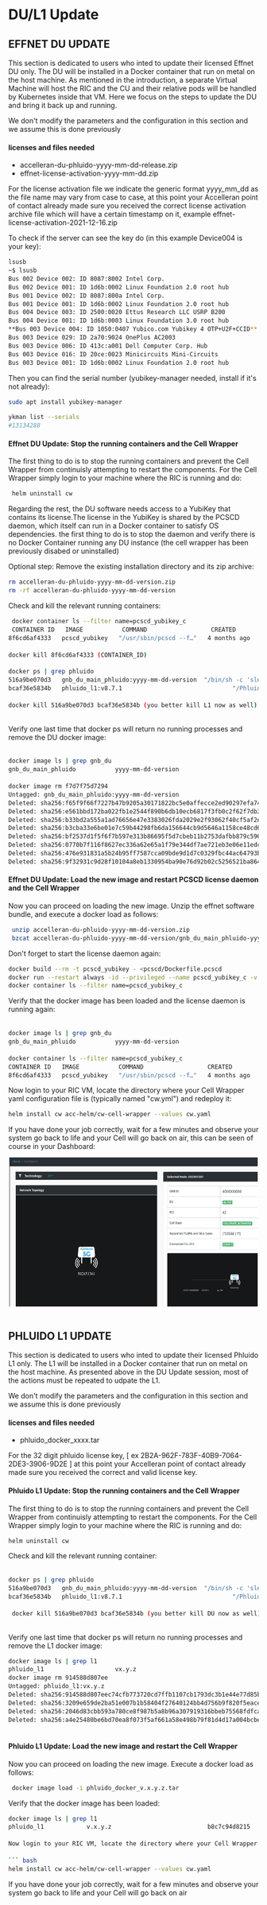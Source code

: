 # DU/L1 Update

## EFFNET DU UPDATE

This section is dedicated to users who inted to update their licensed Effnet DU only. The DU will be installed in a Docker container that run on metal 
on the host machine. As mentioned in the introduction, a separate Virtual Machine will host the RIC and the CU and their relative pods will be handled
by Kubernetes inside that VM. Here we focus on the steps to update the DU and bring it back up and running.

We don't modify the parameters and the configuration in this section and we assume this is done previously

#### licenses and files needed
* accelleran-du-phluido-yyyy-mm-dd-release.zip
* effnet-license-activation-yyyy-mm-dd.zip 

For the license activation file we indicate the generic format yyyy_mm_dd as the file name may vary from case to case, at this point your Accelleran point of contact already made sure you received the correct license activation archive file which will have a certain timestamp on it, example effnet-license-activation-2021-12-16.zip

To check if the server can see the key do (in this example Device004 is your key): 
``` bash
lsusb
~$ lsusb
Bus 002 Device 002: ID 8087:8002 Intel Corp. 
Bus 002 Device 001: ID 1d6b:0002 Linux Foundation 2.0 root hub
Bus 001 Device 002: ID 8087:800a Intel Corp. 
Bus 001 Device 001: ID 1d6b:0002 Linux Foundation 2.0 root hub
Bus 004 Device 003: ID 2500:0020 Ettus Research LLC USRP B200
Bus 004 Device 001: ID 1d6b:0003 Linux Foundation 3.0 root hub
**Bus 003 Device 004: ID 1050:0407 Yubico.com Yubikey 4 OTP+U2F+CCID**
Bus 003 Device 029: ID 2a70:9024 OnePlus AC2003
Bus 003 Device 006: ID 413c:a001 Dell Computer Corp. Hub
Bus 003 Device 016: ID 20ce:0023 Minicircuits Mini-Circuits
Bus 003 Device 001: ID 1d6b:0002 Linux Foundation 2.0 root hub
```
Then you can find the serial number (yubikey-manager needed, install if it's not already):

``` bash
sudo apt install yubikey-manager
```
``` bash
ykman list --serials
#13134288
```
#### Effnet DU Update: Stop the running containers and the Cell Wrapper 

The first thing to do is to stop the running containers and prevent the Cell Wrapper from continuisly attempting to restart the components. For the Cell Wrapper simply login to your machine where the RIC is running and do:

``` bash
 helm uninstall cw
```
Regarding the rest, the DU software needs access to a YubiKey that contains its license.The license in the YubiKey is shared by the PCSCD daemon, which itself can run in a Docker container to satisfy OS dependencies. the first thing to do is to stop the daemon and verify there is no Docker Container running any DU instance (the cell wrapper has been previously disabed or uninstalled) 

Optional step: Remove the existing installation directory and its zip archive:

``` bash
rm accelleran-du-phluido-yyyy-mm-dd-version.zip 
rm -rf accelleran-du-phluido-yyyy-mm-dd-version
```
Check and kill the relevant running containers:

``` bash
 docker container ls --filter name=pcscd_yubikey_c
 CONTAINER ID   IMAGE           COMMAND                  CREATED        STATUS      PORTS     NAMES
8f6cd6af4333   pcscd_yubikey   "/usr/sbin/pcscd --f…"   4 months ago   Up 3 days             pcscd_yubikey_c

docker kill 8f6cd6af4333 (CONTAINER_ID)

docker ps | grep phluido
516a9be070d3   gnb_du_main_phluido:yyyy-mm-dd-version  "/bin/sh -c 'sleep 2…"   30 seconds ago   Up 30 seconds             gnb_du_main_phluido
bcaf36e5834b   phluido_l1:v8.7.1                               "/PhluidoUL1_NR /con…"   30 seconds ago   Up 30 seconds             phluido_l1
 
docker kill 516a9be070d3 bcaf36e5834b (you better kill L1 now as well)
 
```
Verify one last time that docker ps will return no running processes and remove the DU docker image:

``` bash
 
docker image ls | grep gnb_du
gnb_du_main_phluido           yyyy-mm-dd-version                          f7d7f75d7294   2 months ago   137MB

docker image rm f7d7f75d7294
Untagged: gnb_du_main_phluido:yyyy-mm-dd-version
Deleted: sha256:f65f9f66f7227b47b9205a30171822bc5e0affecce2ed90297efa74728cbceb7
Deleted: sha256:e561bbd172ba022fb1e2544f890b6db10ecb6817f3fb0c2f62f7db3e2edecc30
Deleted: sha256:b33bd2a555a1ad76656e47e3383026fda2029e2f93062f40cf5af2eff399f691
Deleted: sha256:b3cba33e6be01e7c59b44298fb6da156644cb9d5646a1158ce48cd6294af155f
Deleted: sha256:bf2537d1f5f6f7b597e313b86695f5d7cbeb11b2753dafbb879c596b35e993eb
Deleted: sha256:0770b7f116f8627ec336a62e65a1f79e344df7ae721eb3e06e11edca85d3d1e7
Deleted: sha256:476e931831a5b24b95ff7587cca09bde9d1d7c0329fbc44ac64793b28fb809d0
Deleted: sha256:9f32931c9d28f10104a8eb1330954ba90e76d92b02c5256521ba864feec14009

```
#### Effnet DU Update: Load the new image and restart PCSCD license daemon and the Cell Wrapper 

Now you can proceed on loading the new image. Unzip the effnet software bundle, and execute a docker load as follows:
``` bash
 unzip accelleran-du-phluido-yyyy-mm-dd-version.zip 
 bzcat accelleran-du-phluido-yyyy-mm-dd-version/gnb_du_main_phluido-yyyy-mm-dd-version.tar.bz2  | docker image load
```
Don't forget to start the license daemon again:
``` bash
docker build --rm -t pcscd_yubikey - <pcscd/Dockerfile.pcscd
docker run --restart always -id --privileged --name pcscd_yubikey_c -v /run/pcscd:/run/pcscd pcscd_yubikey
docker container ls --filter name=pcscd_yubikey_c
```
Verify that the docker image has been loaded and the license daemon is running again:
``` bash

docker image ls | grep gnb_du
gnb_du_main_phluido           yyyy-mm-dd-version                           b8c7c94d8215   1 minute ago   87MB

docker container ls --filter name=pcscd_yubikey_c
CONTAINER ID   IMAGE           COMMAND                  CREATED        STATUS      PORTS     NAMES
8f6cd6af4333   pcscd_yubikey   "/usr/sbin/pcscd --f…"   4 months ago   Up 1 minute             pcscd_yubikey_c
```
Now login to your RIC VM, locate the directory where your Cell Wrapper yaml configuration file is (typically named "cw.yml") and redeploy it:

``` bash
helm install cw acc-helm/cw-cell-wrapper --values cw.yaml
```

If you have done your job correctly, wait for a few minutes and observe your system go back to life and your Cell will go back on air, this can be seen of course in your Dashboard:

<p align="center">
  <img width="500" height="300" src="cellonair.png">
</p>



``` bash

```

## PHLUIDO L1 UPDATE

This section is dedicated to users who inted to update their licensed Phluido L1 only. The L1 will be installed in a Docker container that run on metal 
on the host machine. As presented above in the DU Update session, most of the actions must be repeated to udpate the L1.

We don't modify the parameters and the configuration in this section and we assume this is done previously

#### licenses and files needed
* phluido_docker_xxxx.tar


For the 32 digit phluido license key, [ ex 2B2A-962F-783F-40B9-7064-2DE3-3906-9D2E ] at this point your Accelleran point of contact already made sure you received the correct and valid license key.

#### Phluido L1 Update: Stop the running containers and the Cell Wrapper 

The first thing to do is to stop the running containers and prevent the Cell Wrapper from continuisly attempting to restart the components. For the Cell Wrapper simply login to your machine where the RIC is running and do:

 ``` bash
 helm uninstall cw
```

Check and kill the relevant running container:

``` bash

docker ps | grep phluido
516a9be070d3   gnb_du_main_phluido:yyyy-mm-dd-version  "/bin/sh -c 'sleep 2…"   30 seconds ago   Up 30 seconds             gnb_du_main_phluido
bcaf36e5834b   phluido_l1:v8.7.1                               "/PhluidoUL1_NR /con…"   30 seconds ago   Up 30 seconds             phluido_l1
 
 docker kill 516a9be070d3 bcaf36e5834b (you better kill DU now as well)
 
```
Verify one last time that docker ps will return no running processes and remove the L1 docker image:

``` bash
docker image ls | grep l1
phluido_l1                    vx.y.z                                                   914588d807ee   7 weeks ago    70.4MB
docker image rm 914588d807ee
Untagged: phluido_l1:vx.y.z
Deleted: sha256:914588d807eec74cfb773720cd7ffb1107cb1793dc3b1e44e77d85bb83f88d4b
Deleted: sha256:3209e659de2ba51e007b1b58404f27640124bb4d756b9f820f5eace37c1b0c13
Deleted: sha256:2046d83cbb593a780ce8f987b5a8b96a307919316bbeb75568fdfcaab4e2ee10
Deleted: sha256:a4e25480be6bd70ea8f073f5af661a58e498b79f81d4d17a004bcbe54c7bd14d
 
```
#### Phluido L1 Update: Load the new image and restart the Cell Wrapper 

Now you can proceed on loading the new image. Execute a docker load as follows:
``` bash
 docker image load -i phluido_docker_v.x.y.z.tar
```
Verify that the docker image has been loaded:
``` bash
docker image ls | grep l1
phluido_l1            v.x.y.z                           b8c7c94d8215   1 minute ago   70MB

Now login to your RIC VM, locate the directory where your Cell Wrapper yaml configuration file is (typically named "cw.yaml") and redeploy it:

``` bash
helm install cw acc-helm/cw-cell-wrapper --values cw.yaml
```

If you have done your job correctly, wait for a few minutes and observe your system go back to life and your Cell will go back on air


